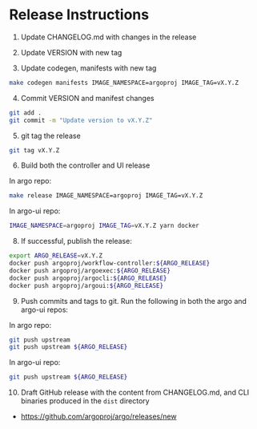 # Release Instructions

1. Update CHANGELOG.md with changes in the release

2. Update VERSION with new tag

3. Update codegen, manifests with new tag

```bash
make codegen manifests IMAGE_NAMESPACE=argoproj IMAGE_TAG=vX.Y.Z
```

4. Commit VERSION and manifest changes

```bash
git add .
git commit -m "Update version to vX.Y.Z"
```

5. git tag the release

```bash
git tag vX.Y.Z
```

6. Build both the controller and UI release

In argo repo:
```bash
make release IMAGE_NAMESPACE=argoproj IMAGE_TAG=vX.Y.Z
```

In argo-ui repo:
```bash
IMAGE_NAMESPACE=argoproj IMAGE_TAG=vX.Y.Z yarn docker
```

8. If successful, publish the release:
```bash
export ARGO_RELEASE=vX.Y.Z
docker push argoproj/workflow-controller:${ARGO_RELEASE}
docker push argoproj/argoexec:${ARGO_RELEASE}
docker push argoproj/argocli:${ARGO_RELEASE}
docker push argoproj/argoui:${ARGO_RELEASE}
```

9. Push commits and tags to git. Run the following in both the argo and argo-ui repos:

In argo repo:
```bash
git push upstream
git push upstream ${ARGO_RELEASE}
```

In argo-ui repo:
```bash
git push upstream ${ARGO_RELEASE}
```

10. Draft GitHub release with the content from CHANGELOG.md, and CLI binaries produced in the `dist` directory

* https://github.com/argoproj/argo/releases/new

